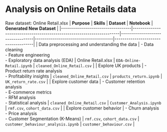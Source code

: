# Analysis on Online Retails data
Raw dataset: Online Retail.xlsx
| **Purpose**                      | **Skills**                                                            | **Dataset**                     | **Notebook**                          | **Generated New Dataset**           |
|-----------------------------------|-----------------------------------------------------------------------|----------------------------------|---------------------------------------|-------------------------------------|
| Data preprocessing and understanding the data | - Data cleaning<br> - Feature engineering<br> - Exploratory data analysis (EDA) | Online Retail.xlsx               | `EDA-Online-Retail.ipynb`             | `cleaned_Online_Retail.csv`         |
| Explore UK products               | - Product return rate analysis<br> - Profitability insights | `cleaned_Online_Retail.csv`      | `products_return.ipynb`               | `UK_return_rate.csv`                |
| Explore customer data             | - Customer retention analysis<br> - E-commerce metrics<br> - RFM analysis<br> - Statistical analysis | `cleaned_Online_Retail.csv`      | `Customer_Analysis.ipynb`            | `rmf.csv`, `cohort_data.csv`        |
| Explore customer behavior         | - Churn analysis<br> - Price analysis<br> - Customer Segmentation (K-Means) | `rmf.csv`, `cohort_data.csv`     | `customer_behaviour_analysis.ipynb`   | `customer_behaviour.csv`            |


